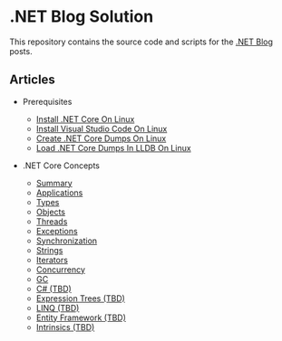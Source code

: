 # .NET Blog Solution

This repository contains the source code and scripts for the [.NET Blog](https://medium.com/@meriffa) posts.

## Articles

* Prerequisites

  * [Install .NET Core On Linux](/Resources/Articles/Install%20.NET%20Core%20On%20Linux.md)
  * [Install Visual Studio Code On Linux](/Resources/Articles/Install%20Visual%20Studio%20Code%20On%20Linux.md)
  * [Create .NET Core Dumps On Linux](/Resources/Articles/Create%20.NET%20Core%20Dumps%20On%20Linux.md)
  * [Load .NET Core Dumps In LLDB On Linux](/Resources/Articles/Load%20.NET%20Core%20Dumps%20In%20LLDB%20On%20Linux.md)

* .NET Core Concepts

  * [Summary](/Resources/Articles/.NET%20Core%20Concepts%20(Summary).md)
  * [Applications](/Resources/Articles/.NET%20Core%20Concepts%20(Applications).md)
  * [Types](/Resources/Articles/.NET%20Core%20Concepts%20(Types).md)
  * [Objects](/Resources/Articles/.NET%20Core%20Concepts%20(Objects).md)
  * [Threads](/Resources/Articles/.NET%20Core%20Concepts%20(Threads).md)
  * [Exceptions](/Resources/Articles/.NET%20Core%20Concepts%20(Exceptions).md)
  * [Synchronization](/Resources/Articles/.NET%20Core%20Concepts%20(Synchronization).md)
  * [Strings](/Resources/Articles/.NET%20Core%20Concepts%20(Strings).md)
  * [Iterators](/Resources/Articles/.NET%20Core%20Concepts%20(Iterators).md)
  * [Concurrency](/Resources/Articles/.NET%20Core%20Concepts%20(Concurrency).md)
  * [GC](/Resources/Articles/.NET%20Core%20Concepts%20(GC).md)
  * [C# (TBD)](/Resources/Articles/.NET%20Core%20Concepts%20(C%23).md)
  * [Expression Trees (TBD)](/Resources/Articles/.NET%20Core%20Concepts%20(Expression%20Trees).md)
  * [LINQ (TBD)](/Resources/Articles/.NET%20Core%20Concepts%20(LINQ).md)
  * [Entity Framework (TBD)](/Resources/Articles/.NET%20Core%20Concepts%20(EF).md)
  * [Intrinsics (TBD)](/Resources/Articles/.NET%20Core%20Concepts%20(Intrinsics).md)